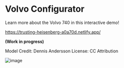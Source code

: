 # Volvo Configurator

Learn more about the Volvo 740 in this interactive demo!

https://trusting-heisenberg-a0a70d.netlify.app/

**(Work in progress)**

Model Credit: Dennis Andersson 
License: CC Attribution

![image](https://user-images.githubusercontent.com/27746994/111100663-78073100-8505-11eb-8bfd-13a7c40903ab.png)


